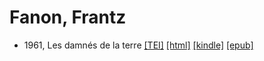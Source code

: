 # Fanon, Frantz

* 1961, Les damnés de la terre  <a title="Source XML/TEI" class="file tei" href="https://hurlus.github.io/tei/fanon1961_damnes.xml">[TEI]</a>  <a title="HTML une page" class="file html" href="https://hurlus.github.io/fanon/fanon1961_damnes.html">[html]</a>  <a title="Amazon.kindle" class="file mobi" href="https://hurlus.github.io/fanon/fanon1961_damnes.mobi">[kindle]</a>  <a title="EPUB, pour liseuses et téléphones" class="file epub" href="https://hurlus.github.io/fanon/fanon1961_damnes.epub">[epub]</a> 
